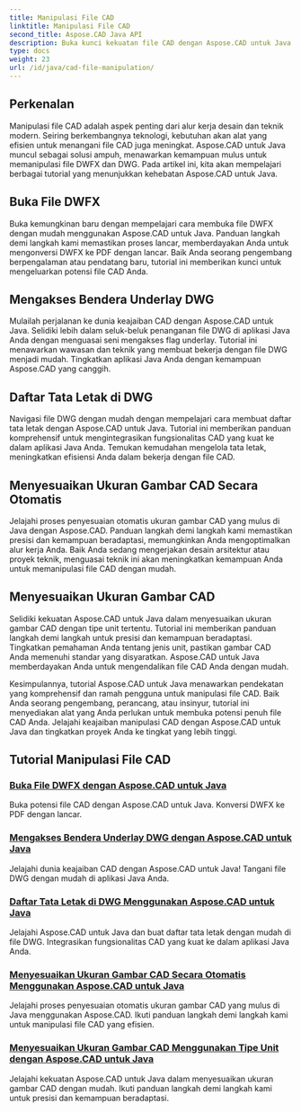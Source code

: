 ```yaml
---
title: Manipulasi File CAD
linktitle: Manipulasi File CAD
second_title: Aspose.CAD Java API
description: Buka kunci kekuatan file CAD dengan Aspose.CAD untuk Java! Konversikan DWFX ke PDF, akses flag DWG, tata letak daftar, dan penyesuaian ukuran otomatis dengan tutorial kami.
type: docs
weight: 23
url: /id/java/cad-file-manipulation/
---
```


## Perkenalan

Manipulasi file CAD adalah aspek penting dari alur kerja desain dan teknik modern. Seiring berkembangnya teknologi, kebutuhan akan alat yang efisien untuk menangani file CAD juga meningkat. Aspose.CAD untuk Java muncul sebagai solusi ampuh, menawarkan kemampuan mulus untuk memanipulasi file DWFX dan DWG. Pada artikel ini, kita akan mempelajari berbagai tutorial yang menunjukkan kehebatan Aspose.CAD untuk Java.

## Buka File DWFX

Buka kemungkinan baru dengan mempelajari cara membuka file DWFX dengan mudah menggunakan Aspose.CAD untuk Java. Panduan langkah demi langkah kami memastikan proses lancar, memberdayakan Anda untuk mengonversi DWFX ke PDF dengan lancar. Baik Anda seorang pengembang berpengalaman atau pendatang baru, tutorial ini memberikan kunci untuk mengeluarkan potensi file CAD Anda.

## Mengakses Bendera Underlay DWG

Mulailah perjalanan ke dunia keajaiban CAD dengan Aspose.CAD untuk Java. Selidiki lebih dalam seluk-beluk penanganan file DWG di aplikasi Java Anda dengan menguasai seni mengakses flag underlay. Tutorial ini menawarkan wawasan dan teknik yang membuat bekerja dengan file DWG menjadi mudah. Tingkatkan aplikasi Java Anda dengan kemampuan Aspose.CAD yang canggih.

## Daftar Tata Letak di DWG

Navigasi file DWG dengan mudah dengan mempelajari cara membuat daftar tata letak dengan Aspose.CAD untuk Java. Tutorial ini memberikan panduan komprehensif untuk mengintegrasikan fungsionalitas CAD yang kuat ke dalam aplikasi Java Anda. Temukan kemudahan mengelola tata letak, meningkatkan efisiensi Anda dalam bekerja dengan file CAD.

## Menyesuaikan Ukuran Gambar CAD Secara Otomatis

Jelajahi proses penyesuaian otomatis ukuran gambar CAD yang mulus di Java dengan Aspose.CAD. Panduan langkah demi langkah kami memastikan presisi dan kemampuan beradaptasi, memungkinkan Anda mengoptimalkan alur kerja Anda. Baik Anda sedang mengerjakan desain arsitektur atau proyek teknik, menguasai teknik ini akan meningkatkan kemampuan Anda untuk memanipulasi file CAD dengan mudah.

## Menyesuaikan Ukuran Gambar CAD

Selidiki kekuatan Aspose.CAD untuk Java dalam menyesuaikan ukuran gambar CAD dengan tipe unit tertentu. Tutorial ini memberikan panduan langkah demi langkah untuk presisi dan kemampuan beradaptasi. Tingkatkan pemahaman Anda tentang jenis unit, pastikan gambar CAD Anda memenuhi standar yang disyaratkan. Aspose.CAD untuk Java memberdayakan Anda untuk mengendalikan file CAD Anda dengan mudah.

Kesimpulannya, tutorial Aspose.CAD untuk Java menawarkan pendekatan yang komprehensif dan ramah pengguna untuk manipulasi file CAD. Baik Anda seorang pengembang, perancang, atau insinyur, tutorial ini menyediakan alat yang Anda perlukan untuk membuka potensi penuh file CAD Anda. Jelajahi keajaiban manipulasi CAD dengan Aspose.CAD untuk Java dan tingkatkan proyek Anda ke tingkat yang lebih tinggi.
## Tutorial Manipulasi File CAD
### [Buka File DWFX dengan Aspose.CAD untuk Java](./open-dwfx-file/)
Buka potensi file CAD dengan Aspose.CAD untuk Java. Konversi DWFX ke PDF dengan lancar.
### [Mengakses Bendera Underlay DWG dengan Aspose.CAD untuk Java](./accessing-underlay-flags-of-dwg/)
Jelajahi dunia keajaiban CAD dengan Aspose.CAD untuk Java! Tangani file DWG dengan mudah di aplikasi Java Anda.
### [Daftar Tata Letak di DWG Menggunakan Aspose.CAD untuk Java](./list-layouts-in-dwg/)
Jelajahi Aspose.CAD untuk Java dan buat daftar tata letak dengan mudah di file DWG. Integrasikan fungsionalitas CAD yang kuat ke dalam aplikasi Java Anda.
### [Menyesuaikan Ukuran Gambar CAD Secara Otomatis Menggunakan Aspose.CAD untuk Java](./auto-adjusting-cad-drawing-size/)
Jelajahi proses penyesuaian otomatis ukuran gambar CAD yang mulus di Java menggunakan Aspose.CAD. Ikuti panduan langkah demi langkah kami untuk manipulasi file CAD yang efisien.
### [Menyesuaikan Ukuran Gambar CAD Menggunakan Tipe Unit dengan Aspose.CAD untuk Java](./adjusting-cad-drawing-size-using-unit-type/)
Jelajahi kekuatan Aspose.CAD untuk Java dalam menyesuaikan ukuran gambar CAD dengan mudah. Ikuti panduan langkah demi langkah kami untuk presisi dan kemampuan beradaptasi.